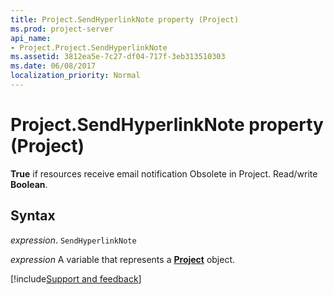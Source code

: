 ```yaml
---
title: Project.SendHyperlinkNote property (Project)
ms.prod: project-server
api_name:
- Project.Project.SendHyperlinkNote
ms.assetid: 3812ea5e-7c27-df04-717f-3eb313510303
ms.date: 06/08/2017
localization_priority: Normal
---
```



# Project.SendHyperlinkNote property (Project)

 **True** if resources receive email notification Obsolete in Project. Read/write **Boolean**.


## Syntax

_expression_. `SendHyperlinkNote`

_expression_ A variable that represents a **[Project](project.project.md)** object.

[!include[Support and feedback](~/includes/feedback-boilerplate.md)]